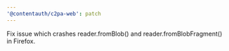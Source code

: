 ```yaml
---
'@contentauth/c2pa-web': patch
---
```


Fix issue which crashes reader.fromBlob() and reader.fromBlobFragment() in Firefox.
